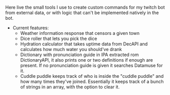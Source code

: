 Here live the small tools I use to create custom commands for my twitch bot from external data, or with logic that can't be implemented natively in the bot. 

- Current features:
	- Weather information response that censors a given town
 	- Dice roller that lets you pick the dice
	- Hydration calculator that takes uptime data from DecAPI and calculates how much water you should've drank
 	- Dictionary with pronunciation guide in IPA extracted rom DictionaryAPI, it also prints one or two definitions if enough are present. If no pronunciation guide is given it searches Datamuse for it.
	- Cuddle puddle keeps track of who is inside the "cuddle puddle" and how many times they've joined. Essentially it keeps track of a bunch of strings in an array, with the option to clear it.
